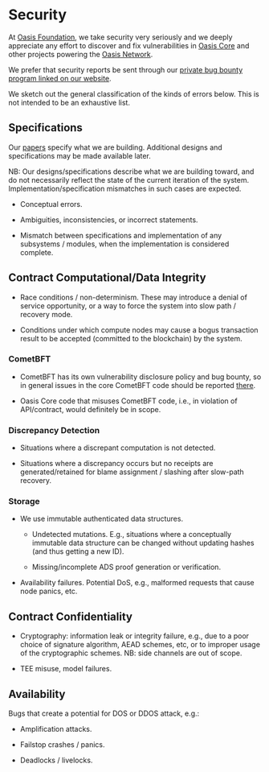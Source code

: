 # Security

At [Oasis Foundation], we take security very seriously and we deeply appreciate
any effort to discover and fix vulnerabilities in [Oasis Core] and other
projects powering the [Oasis Network].

We prefer that security reports be sent through our [private bug bounty program
linked on our website](https://oasis.net/security-and-tees).

We sketch out the general classification of the kinds of errors
below. This is not intended to be an exhaustive list.

<!-- markdownlint-disable line-length -->
[Oasis Foundation]: https://oasis.net/
[Oasis Core]: https://github.com/oasisprotocol/oasis-core
[Oasis Network]: https://github.com/oasisprotocol/docs/blob/main/docs/general/oasis-network/README.md
<!-- markdownlint-enable line-length -->

## Specifications

Our [papers] specify what we are building.  Additional designs and
specifications may be made available later.

NB: Our designs/specifications describe what we are building toward,
and do not necessarily reflect the state of the current iteration of
the system.  Implementation/specification mismatches in such cases are
expected.

- Conceptual errors.

- Ambiguities, inconsistencies, or incorrect statements.

- Mismatch between specifications and implementation of any subsystems
  / modules, when the implementation is considered complete.

<!-- markdownlint-disable line-length -->
[papers]: https://github.com/oasisprotocol/docs/blob/main/docs/general/oasis-network/papers.mdx
<!-- markdownlint-enable line-length -->

## Contract Computational/Data Integrity

- Race conditions / non-determinism.  These may introduce a denial of
  service opportunity, or a way to force the system into slow path /
  recovery mode.

- Conditions under which compute nodes may cause a bogus transaction
  result to be accepted (committed to the blockchain) by the system.

### CometBFT

- CometBFT has its own vulnerability disclosure policy and bug
  bounty, so in general issues in the core CometBFT code should be
  reported
  [there](https://github.com/cometbft/cometbft/blob/master/SECURITY.md).

- Oasis Core code that misuses CometBFT code, i.e., in violation of
  API/contract, would definitely be in scope.

### Discrepancy Detection

- Situations where a discrepant computation is not detected.

- Situations where a discrepancy occurs but no receipts are
  generated/retained for blame assignment / slashing after slow-path
  recovery.

### Storage

- We use immutable authenticated data structures.

  - Undetected mutations.  E.g., situations where a conceptually
    immutable data structure can be changed without updating hashes
    (and thus getting a new ID).

  - Missing/incomplete ADS proof generation or verification.

- Availability failures.  Potential DoS, e.g., malformed requests that
  cause node panics, etc.

## Contract Confidentiality

- Cryptography: information leak or integrity failure, e.g., due to a
  poor choice of signature algorithm, AEAD schemes, etc, or to
  improper usage of the cryptographic schemes.  NB: side channels are
  out of scope.

- TEE misuse, model failures.

## Availability

Bugs that create a potential for DOS or DDOS attack, e.g.:

- Amplification attacks.

- Failstop crashes / panics.

- Deadlocks / livelocks.
